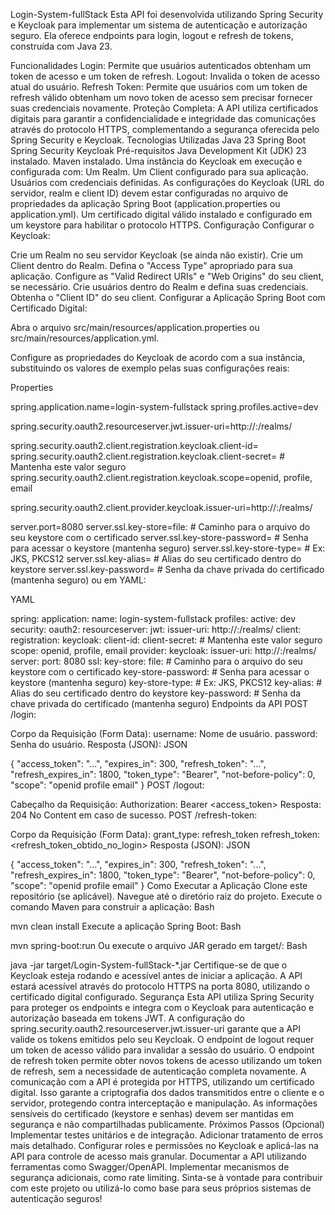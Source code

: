 Login-System-fullStack
Esta API foi desenvolvida utilizando Spring Security e Keycloak para implementar um sistema de autenticação e autorização seguro. Ela oferece endpoints para login, logout e refresh de tokens, construída com Java 23.

Funcionalidades
Login: Permite que usuários autenticados obtenham um token de acesso e um token de refresh.
Logout: Invalida o token de acesso atual do usuário.
Refresh Token: Permite que usuários com um token de refresh válido obtenham um novo token de acesso sem precisar fornecer suas credenciais novamente.
Proteção Completa: A API utiliza certificados digitais para garantir a confidencialidade e integridade das comunicações através do protocolo HTTPS, complementando a segurança oferecida pelo Spring Security e Keycloak.
Tecnologias Utilizadas
Java 23
Spring Boot
Spring Security
Keycloak
Pré-requisitos
Java Development Kit (JDK) 23 instalado.
Maven instalado.
Uma instância do Keycloak em execução e configurada com:
Um Realm.
Um Client configurado para sua aplicação.
Usuários com credenciais definidas.
As configurações do Keycloak (URL do servidor, realm e client ID) devem estar configuradas no arquivo de propriedades da aplicação Spring Boot (application.properties ou application.yml).
Um certificado digital válido instalado e configurado em um keystore para habilitar o protocolo HTTPS.
Configuração
Configurar o Keycloak:

Crie um Realm no seu servidor Keycloak (se ainda não existir).
Crie um Client dentro do Realm. Defina o "Access Type" apropriado para sua aplicação.
Configure as "Valid Redirect URIs" e "Web Origins" do seu client, se necessário.
Crie usuários dentro do Realm e defina suas credenciais.
Obtenha o "Client ID" do seu client.
Configurar a Aplicação Spring Boot com Certificado Digital:

Abra o arquivo src/main/resources/application.properties ou src/main/resources/application.yml.

Configure as propriedades do Keycloak de acordo com a sua instância, substituindo os valores de exemplo pelas suas configurações reais:

Properties

spring.application.name=login-system-fullstack
spring.profiles.active=dev

spring.security.oauth2.resourceserver.jwt.issuer-uri=http://<seu-servidor-keycloak>:<porta>/realms/<seu-realm>

spring.security.oauth2.client.registration.keycloak.client-id=<seu-client-id>
spring.security.oauth2.client.registration.keycloak.client-secret=<seu-client-secret> # Mantenha este valor seguro
spring.security.oauth2.client.registration.keycloak.scope=openid, profile, email

spring.security.oauth2.client.provider.keycloak.issuer-uri=http://<seu-servidor-keycloak>:<porta>/realms/<seu-realm>

server.port=8080
server.ssl.key-store=file:<caminho-para-seu-keystore> # Caminho para o arquivo do seu keystore com o certificado
server.ssl.key-store-password=<senha-do-seu-keystore> # Senha para acessar o keystore (mantenha seguro)
server.ssl.key-store-type=<tipo-do-seu-keystore> # Ex: JKS, PKCS12
server.ssl.key-alias=<alias-do-seu-certificado> # Alias do seu certificado dentro do keystore
server.ssl.key-password=<senha-da-sua-chave-privada> # Senha da chave privada do certificado (mantenha seguro)
ou em YAML:

YAML

spring:
application:
name: login-system-fullstack
profiles:
active: dev
security:
oauth2:
resourceserver:
jwt:
issuer-uri: http://<seu-servidor-keycloak>:<porta>/realms/<seu-realm>
client:
registration:
keycloak:
client-id: <seu-client-id>
client-secret: <seu-client-secret> # Mantenha este valor seguro
scope: openid, profile, email
provider:
keycloak:
issuer-uri: http://<seu-servidor-keycloak>:<porta>/realms/<seu-realm>
server:
port: 8080
ssl:
key-store: file:<caminho-para-seu-keystore> # Caminho para o arquivo do seu keystore com o certificado
key-store-password: <senha-do-seu-keystore> # Senha para acessar o keystore (mantenha seguro)
key-store-type: <tipo-do-seu-keystore> # Ex: JKS, PKCS12
key-alias: <alias-do-seu-certificado> # Alias do seu certificado dentro do keystore
key-password: <senha-da-sua-chave-privada> # Senha da chave privada do certificado (mantenha seguro)
Endpoints da API
POST /login:

Corpo da Requisição (Form Data):
username: Nome de usuário.
password: Senha do usuário.
Resposta (JSON):
JSON

{
"access_token": "...",
"expires_in": 300,
"refresh_token": "...",
"refresh_expires_in": 1800,
"token_type": "Bearer",
"not-before-policy": 0,
"scope": "openid profile email"
}
POST /logout:

Cabeçalho da Requisição:
Authorization: Bearer <access_token>
Resposta:
204 No Content em caso de sucesso.
POST /refresh-token:

Corpo da Requisição (Form Data):
grant_type: refresh_token
refresh_token: <refresh_token_obtido_no_login>
Resposta (JSON):
JSON

{
"access_token": "...",
"expires_in": 300,
"refresh_token": "...",
"refresh_expires_in": 1800,
"token_type": "Bearer",
"not-before-policy": 0,
"scope": "openid profile email"
}
Como Executar a Aplicação
Clone este repositório (se aplicável).
Navegue até o diretório raiz do projeto.
Execute o comando Maven para construir a aplicação:
Bash

mvn clean install
Execute a aplicação Spring Boot:
Bash

mvn spring-boot:run
Ou execute o arquivo JAR gerado em target/:
Bash

java -jar target/Login-System-fullStack-*.jar
Certifique-se de que o Keycloak esteja rodando e acessível antes de iniciar a aplicação. A API estará acessível através do protocolo HTTPS na porta 8080, utilizando o certificado digital configurado.
Segurança
Esta API utiliza Spring Security para proteger os endpoints e integra com o Keycloak para autenticação e autorização baseada em tokens JWT.
A configuração do spring.security.oauth2.resourceserver.jwt.issuer-uri garante que a API valide os tokens emitidos pelo seu Keycloak.
O endpoint de logout requer um token de acesso válido para invalidar a sessão do usuário.
O endpoint de refresh token permite obter novos tokens de acesso utilizando um token de refresh, sem a necessidade de autenticação completa novamente.
A comunicação com a API é protegida por HTTPS, utilizando um certificado digital. Isso garante a criptografia dos dados transmitidos entre o cliente e o servidor, protegendo contra interceptação e manipulação. As informações sensíveis do certificado (keystore e senhas) devem ser mantidas em segurança e não compartilhadas publicamente.
Próximos Passos (Opcional)
Implementar testes unitários e de integração.
Adicionar tratamento de erros mais detalhado.
Configurar roles e permissões no Keycloak e aplicá-las na API para controle de acesso mais granular.
Documentar a API utilizando ferramentas como Swagger/OpenAPI.
Implementar mecanismos de segurança adicionais, como rate limiting.
Sinta-se à vontade para contribuir com este projeto ou utilizá-lo como base para seus próprios sistemas de autenticação seguros!